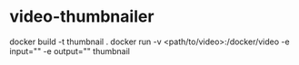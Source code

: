 # video-thumbnailer
docker build -t thumbnail .
docker run -v <path/to/video>:/docker/video -e input="<input-file-name>" -e output="<output-file-name>" thumbnail
